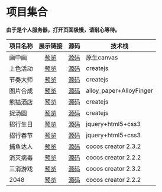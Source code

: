 # 项目集合

**由于是个人服务器，打开页面极慢，请耐心等待。**

| 项目名称 |                           展示链接                           |                             源码                             | 技术栈                  |
| -------- | :----------------------------------------------------------: | :----------------------------------------------------------: | ----------------------- |
| 画中画   | [预览](http://www.gdrcz.com/jm_project/huazhonghua/index.html) | [源码](https://github.com/goodiboy/projectCode/tree/master/H5%E6%B4%BB%E5%8A%A8/%E7%94%BB%E4%B8%AD%E7%94%BB) | 原生canvas              |
| 上色活动 |   [预览](http://www.gdrcz.com/jm_project/schd/index.html)    | [源码]([https://github.com/goodiboy/projectCode/tree/master/H5%E6%B4%BB%E5%8A%A8/%E4%B8%8A%E8%89%B2) | createjs                |
| 节奏大师 |   [预览](http://www.gdrcz.com/jm_project/jzds/index.html)    | [源码]([https://github.com/goodiboy/projectCode/tree/master/H5%E6%B4%BB%E5%8A%A8/%E8%8A%82%E5%A5%8F) | createjs                |
| 图片合成 |   [预览](http://www.gdrcz.com/jm_project/tphc/index.html)    | [源码]([https://github.com/goodiboy/projectCode/tree/master/H5%E6%B4%BB%E5%8A%A8/%E5%9B%BE%E7%89%87%E5%90%88%E6%88%90) | alloy_paper+AlloyFinger |
| 熊猫酒店 |   [预览](http://www.gdrcz.com/jm_project/xmjd/index.html)    | [源码]([https://github.com/goodiboy/projectCode/tree/master/H5%E6%B4%BB%E5%8A%A8/%E7%86%8A%E7%8C%AB%E9%85%92%E5%BA%97) | createjs                |
| 捉汤圆   |   [预览](http://www.gdrcz.com/jm_project/yxhd/index.html)    | [源码]([https://github.com/goodiboy/projectCode/tree/master/H5%E6%B4%BB%E5%8A%A8/%E5%85%83%E5%AE%B5) | createjs                |
| 招行生日 |   [预览](http://www.gdrcz.com/jm_project/zh_h5/index.html)   | [源码]([https://github.com/goodiboy/projectCode/tree/master/H5%E6%B4%BB%E5%8A%A8/%E6%8B%9B%E8%A1%8Ch5) | jquery+html5+css3       |
| 招行春节 |   [预览](http://www.gdrcz.com/jm_project/zh_cj/index.html)   | [源码]([https://github.com/goodiboy/projectCode/tree/master/H5%E6%B4%BB%E5%8A%A8/%E6%8B%9B%E8%A1%8C%E6%98%A5%E8%8A%82) | jquery+html5+css3       |
| 捕鱼达人 |  [预览](http://www.gdrcz.com/item/FishingOnline/index.html)  |        [源码](https://github.com/goodiboy/catchFish)         | cocos creator 2.3.2     |
| 消灭病毒 |    [预览](http://www.gdrcz.com/item/KillVirus/index.html)    | [源码](https://github.com/goodiboy/Cocos-Creator-KillVirus)  | cocos creator 2.2.2     |
| 三消游戏 | [预览](http://www.gdrcz.com/item/ThreeEliminate/index.html)  | [源码](https://github.com/goodiboy/Cocos-Creator-ThreeEliminate) | cocos creator 2.3.2     |
| 2048     |      [预览](http://www.gdrcz.com/item/2048/index.html)       |    [源码](https://github.com/goodiboy/Cocos-Creator-2048)    | cocos creator 2.2.2     |



